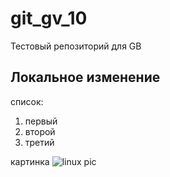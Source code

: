 # git_gv_10
Тестовый репозиторий для GB

## Локальное изменение 

список:
1. первый
2. второй
3. третий

картинка
![linux pic](https://www.kindpng.com/picc/m/32-320518_linux-penguin-png-linux-tux-png-transparent-png.png)